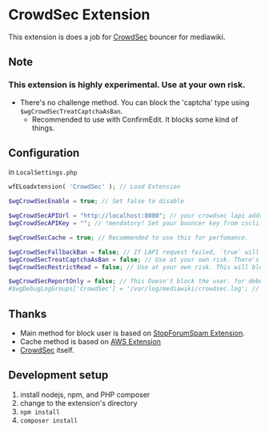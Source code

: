 # CrowdSec Extension
This extension is does a job for [CrowdSec](https://crowdsec.net) bouncer for mediawiki.

## Note
### **This extension is highly experimental. Use at your own risk.**
 * There's no challenge method. You can block the 'captcha' type using `$wgCrowdSecTreatCaptchaAsBan`.
    - Recommended to use with ConfirmEdit. It blocks some kind of things.

## Configuration 
in `LocalSettings.php`
```php
wfELoadxtension( 'CrowdSec' ); // Load Extension

$wgCrowdSecEnable = true; // Set false to disable

$wgCrowdSecAPIUrl = "http://localhost:8080"; // your crowdsec lapi address
$wgCrowdSecAPIKey = ""; // !mendatory! Set your bouncer key from cscli. eg. `cscli bouncers add mediawiki-bouncer`

$wgCrowdSecCache = true; // Recommended to use this for perfomance.

$wgCrowdSecFallbackBan = false; // If LAPI request failed, `true` will block all user. Not recommended to set `true`.
$wgCrowdSecTreatCaptchaAsBan = false; // Use at your own risk. There's no challenge. Use with ConfirmEdit instead.
$wgCrowdSecRestrictRead = false; // Use at your own risk. This will block the site at all who listed on CrowdSec

$wgCrowdSecReportOnly = false; // This Doesn't block the user. for debug purpose.
#$wgDebugLogGroups['CrowdSec'] = '/var/log/mediawiki/crowdsec.log'; // for debug purpose.
```

## Thanks
* Main method for block user is based on [StopForumSpam Extension](https://mediawiki.org/wiki/Extension:StopForumSpam).
* Cache method is based on [AWS Extension](https://github.com/edwardspec/mediawiki-aws-s3)
* [CrowdSec](https://crowdsec.net) itself.

## Development setup
1. install nodejs, npm, and PHP composer
2. change to the extension's directory
3. `npm install`
4. `composer install`

